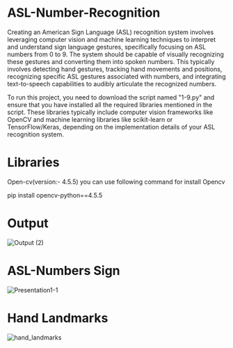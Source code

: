 # ASL-Number-Recognition
Creating an American Sign Language (ASL) recognition system involves leveraging computer vision and machine learning techniques to interpret and understand sign language gestures, specifically focusing on ASL numbers from 0 to 9. The system should be capable of visually recognizing these gestures and converting them into spoken numbers. This typically involves detecting hand gestures, tracking hand movements and positions, recognizing specific ASL gestures associated with numbers, and integrating text-to-speech capabilities to audibly articulate the recognized numbers.

To run this project, you need to download the script named "1-9.py" and ensure that you have installed all the required libraries mentioned in the script. These libraries typically include computer vision frameworks like OpenCV and machine learning libraries like scikit-learn or TensorFlow/Keras, depending on the implementation details of your ASL recognition system.

# Libraries 
Open-cv(version:- 4.5.5)
you can use following command for install Opencv

pip install opencv-python==4.5.5

# Output
![Output (2)](https://github.com/Hi976u/ASL-Number-Recognition/assets/159236478/97428f9e-0b1d-4ac1-827e-035377e8f277)

# ASL-Numbers Sign
![Presentation1-1](https://github.com/Hi976u/ASL-Number-Recognition/assets/159236478/654651ae-8341-4a6d-abd4-ed6be9125f0e)

# Hand Landmarks
![hand_landmarks](https://github.com/Hi976u/ASL-Number-Recognition/assets/159236478/33fd37ca-7ed7-4735-b20d-735f4ebe8d8d)

